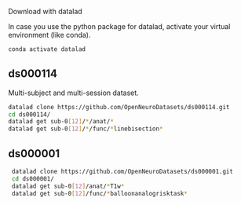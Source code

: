 
Download with datalad

In case you use the python package for datalad, activate your virtual environment (like conda).

```bash
conda activate datalad
```


## ds000114

Multi-subject and multi-session dataset.

```bash
datalad clone https://github.com/OpenNeuroDatasets/ds000114.git
cd ds000114/
datalad get sub-0[12]/*/anat/*
datalad get sub-0[12]/*/func/*linebisection*
```

## ds000001

```bash
 datalad clone https://github.com/OpenNeuroDatasets/ds000001.git
 cd ds000001/
 datalad get sub-0[12]/anat/*T1w*
 datalad get sub-0[12]/func/*balloonanalogrisktask*
 ```
